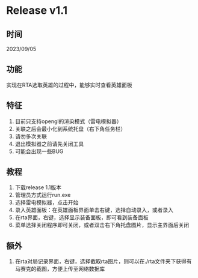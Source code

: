 # Release v1.1

## 时间
2023/09/05

## 功能
实现在RTA选取英雄的过程中，能够实时查看英雄面板

## 特征
1. 目前只支持opengl的渲染模式（雷电模拟器）
2. 关联之后会最小化到系统托盘（右下角任务栏）
3. 请勿多次关联
4. 退出模拟器之前请先关闭工具
5. 可能会出现一些BUG

## 教程

1. 下载release 1.1版本
2. 管理员方式运行run.exe
3. 选择雷电模拟器，点击开始
4. 录入英雄面板：在英雄面板界面单击右键，选择自动录入，或者录入
5. 在rta界面，右键，选择显示装备面板，即可看到装备面板
6. 菜单选择关闭程序即可关闭，或者双击右下角托盘图片，显示主界面后关闭

## 额外

1. 在rta对局记录界面，右键，选择截取rta图片，则可以在./rta文件夹下获得有马赛克的截图，方便上传至网络数据库
